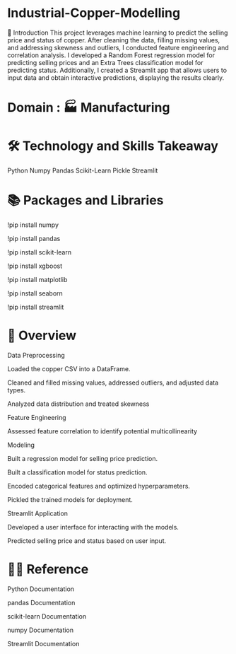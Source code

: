 # Industrial-Copper-Modelling

📘 Introduction
This project leverages machine learning to predict the selling price and status of copper. After cleaning the data, filling missing values, and addressing skewness and outliers, I conducted feature engineering and correlation analysis. I developed a Random Forest regression model for predicting selling prices and an Extra Trees classification model for predicting status. Additionally, I created a Streamlit app that allows users to input data and obtain interactive predictions, displaying the results clearly.

# Domain : 🏭 Manufacturing
# 🛠 Technology and Skills Takeaway
Python
Numpy
Pandas
Scikit-Learn
Pickle
Streamlit
# 📚 Packages and Libraries
!pip install numpy

!pip install pandas

!pip install scikit-learn

!pip install xgboost

!pip install matplotlib

!pip install seaborn

!pip install streamlit

# 📘 Overview
Data Preprocessing

Loaded the copper CSV into a DataFrame.

Cleaned and filled missing values, addressed outliers, and adjusted data types.

Analyzed data distribution and treated skewness

Feature Engineering

Assessed feature correlation to identify potential multicollinearity

Modeling

Built a regression model for selling price prediction.

Built a classification model for status prediction.

Encoded categorical features and optimized hyperparameters.

Pickled the trained models for deployment.

Streamlit Application

Developed a user interface for interacting with the models.

Predicted selling price and status based on user input.

# 👨‍🏫 Reference

Python Documentation

pandas Documentation

scikit-learn Documentation

numpy Documentation

Streamlit Documentation
